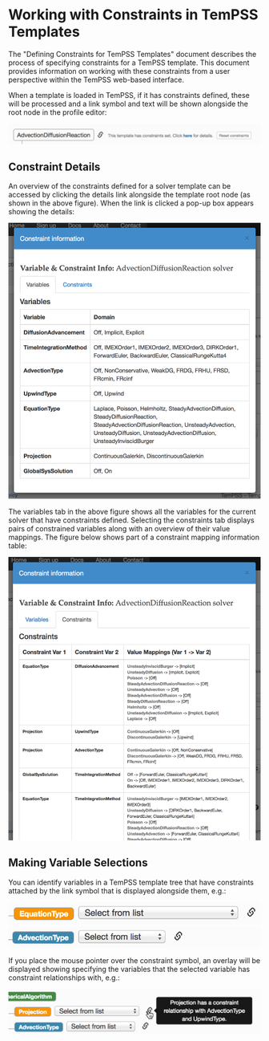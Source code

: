 # Working with Constraints in TemPSS Templates

The "Defining Constraints for TemPSS Templates" document describes the process of specifying constraints for a TemPSS template. This document provides information on working with these constraints from a user perspective within the TemPSS web-based interface.

When a template is loaded in TemPSS, if it has constraints defined, these will be processed and a link symbol and text will be shown alongside the root node in the profile editor:

![ADR solver root node with constraints](img/ADRRootConstraints.png)

## Constraint Details

An overview of the constraints defined for a solver template can be accessed by clicking the details link alongside the template root node (as shown in the above figure). When the link is clicked a pop-up box appears showing the details:

![ADR solver variable domains](img/ADRVariableDomains.png)

The variables tab in the above figure shows all the variables for the current solver that have constraints defined. Selecting the constraints tab displays pairs of constrained variables along with an overview of their value mappings. The figure below shows part of a constraint mapping information table:

![ADR solver constraint mappings](img/ADRConstraintMappings.png)

## Making Variable Selections

You can identify variables in a TemPSS template tree that have constraints attached by the link symbol that is displayed alongside them, e.g.:

![ADR solver EquationType parameter](img/ADRConstraintSymbolEqType.png)
![ADR solver constraint mappings](img/ADRConstraintSymbolAdvType.png)

If you place the mouse pointer over the constraint symbol, an overlay will be displayed showing specifying the variables that the selected variable has constraint relationships with, e.g.:

![ADR solver constraint overlay example](img/ADRConstraintOverlay.png)